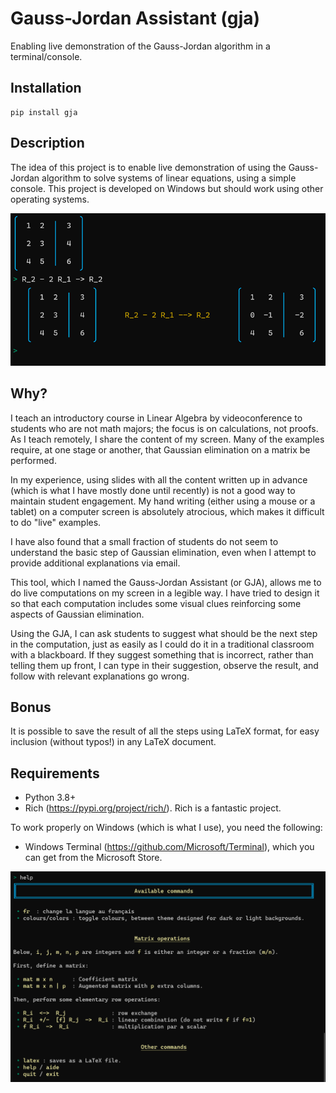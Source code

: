 # Gauss-Jordan Assistant (gja)

Enabling live demonstration of the Gauss-Jordan algorithm in a terminal/console.

## Installation

```
pip install gja
```

## Description

The idea of this project is to enable live demonstration of using the
Gauss-Jordan algorithm to solve systems of linear equations,
using a simple console.
This project is developed on Windows but should work using other operating systems.

![Example of row operation](screenshot.png "Example of row operation")

## Why?

I teach an introductory course in Linear Algebra by videoconference
to students who are not math majors; the focus is on calculations,
not proofs.
As I teach remotely, I share the content of my screen.
Many of the examples require, at one stage or another, that
Gaussian elimination on a matrix be performed.

In my experience, using slides with all the content
written up in advance (which is what I have mostly done until recently)
is not a good way to maintain student engagement.
My hand writing (either using a mouse or a tablet) on a computer screen
is absolutely atrocious, which makes it difficult to do "live" examples.

I have also found that a small fraction of students do not seem to understand
the basic step of Gaussian elimination, even when I attempt to
provide additional explanations via email.

This tool, which I named the Gauss-Jordan Assistant (or GJA),
allows me to do live computations on my screen in a legible way.
I have tried to design it so that each computation includes some
visual clues reinforcing some aspects of Gaussian elimination.

Using the GJA, I can ask students to suggest what should be the
next step in the computation, just as easily as I could
do it in a traditional classroom with a blackboard. If they suggest
something that is incorrect, rather than telling them up front,
I can type in their suggestion, observe the result, and follow with
relevant explanations go wrong.


## Bonus

It is possible to save the result of all the steps using LaTeX
format, for easy inclusion (without typos!) in any LaTeX document.

## Requirements

- Python 3.8+
- Rich (https://pypi.org/project/rich/).  Rich is a fantastic project.

To work properly on Windows (which is what I use), you need the following:

- Windows Terminal (https://github.com/Microsoft/Terminal), which you can
  get from the Microsoft Store.

![Available commands](help.png "Available commands")

